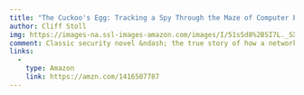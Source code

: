 ```yaml
---
title: "The Cuckoo's Egg: Tracking a Spy Through the Maze of Computer Espionage"
author: Cliff Stoll
img: https://images-na.ssl-images-amazon.com/images/I/51sSd8%2BSI7L._SX320_BO1,204,203,200_.jpg
comment: Classic security novel &ndash; the true story of how a network admin got caught up in global computer espionage using network security monitoring. Reads like a thriller.
links:
  -
    type: Amazon
    link: https://amzn.com/1416507787
---
```

